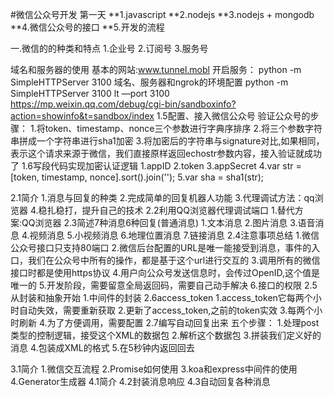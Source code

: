 #微信公众号开发
第一天
**1.javascript
**2.nodejs
**3.nodejs + mongodb
**4.微信公众号的接口
**5.开发的流程

一.微信的的种类和特点
1.企业号
2.订阅号
3.服务号

域名和服务器的使用
基本的网站:www.tunnel.mobl
开启服务： python -m SimpleHTTPServer 3100
域名、服务器和ngrok的环境配置
python -m SimpleHTTPServer 3100
lt —port 3100
https://mp.weixin.qq.com/debug/cgi-bin/sandboxinfo?action=showinfo&t=sandbox/index
1.5配置、接入微信公众号
验证公众号的步骤：
1.将token、timestamp、nonce三个参数进行字典序排序
2.将三个参数字符串拼成一个字符串进行sha1加密
3.将加密后的字符串与signature对比,如果相同，表示这个请求来源于微信，我们直接原样返回echostr参数内容，接入验证就成功了
1.6写段代码实现加密认证逻辑
1.appID
2.token
3.appSecret
4.var str = [token, timestamp, nonce].sort().join('');
5.var sha = sha1(str);

2.1简介
1.消息与回复的种类
2.完成简单的回复机器人功能
3.代理调试方法：qq浏览器
4.稳扎稳打，提升自己的技术
2.2利用QQ浏览器代理调试端口
1.替代方案:QQ浏览器
2.3简述7种消息6种回复(普通消息)
1.文本消息
2.图片消息
3.语音消息
4.视频消息
5.小视频消息
6.地理位置消息
7.链接消息
2.4注意事项总结
1.微信公众号接口只支持80端口
2.微信后台配置的URL是唯一能接受到消息，事件的入口，我们在公众号中所有的操作，都是基于这个url进行交互的
3.调用所有的微信接口时都是使用https协议
4.用户向公众号发送信息时，会传过OpenID,这个值是唯一的
5.开发阶段，需要留意全局返回码，需要自己动手解决
6.接口的权限
2.5从封装和抽象开始
1.中间件的封装
2.6access_token
1.access_token它每两个小时自动失效，需要重新获取
2.更新了access_token,之前的token实效
3.每两个小时刷新
4.为了方便调用，需要配置
2.7编写自动回复出来
五个步骤：
1.处理post类型的控制逻辑，接受这个XML的数据包
2.解析这个数据包
3.拼装我们定义好的消息
4.包装成XML的格式
5.在5秒钟内返回回去

3.1简介
1.微信交互流程
2.Promise如何使用
3.koa和express中间件的使用
4.Generator生成器
4.1简介
4.2封装消息响应
4.3自动回复各种消息
